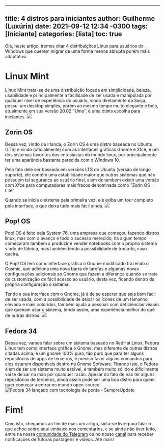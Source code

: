 ---
title:  4 distros para iniciantes
author: Guilherme (Luxúria)
date: 2021-09-12 12:34 -0300 
tags: [Iniciante]
categories: [lista]
toc: true
 ---
Olá, neste artigo, iremos citar 4 distribuições Linux para usuários do Windows que querem migrar de uma forma menos abrupta porém mais adaptativa.


# Linux Mint

Linux Mint trata-se de uma distribuição focada em simplicidade, beleza, usabilidade e principalmente a facilidade de ser usada e manipulada por qualquer nível de experiência do usuário, vindo diretamente da Suíça, possui um desktop simples, porém ao mesmo tempo muito elegante e belo, atualmente em sua versão 20.02 "Uma", é uma ótima escolha para iniciantes.
![](https://linuxmint.com/pictures/screenshots/uma/cinnamon.png)

## Zorin OS

Dessa vez, vindo da Irlanda, o Zorin OS é uma distro baseada no Ubuntu (LTS) e vindo (oficialmente) com as interfaces gráficas Gnome e Xfce, é um dos sistemas favoritos dos entusiastas do mundo linux, por principalmente ter uma aparência bastante parecida com o Windows 10.

Pelo fato dele ser baseado em versões LTS do Ubuntu (versão de longo suporte), ele contém uma estabilidade maior que outros sistemas que não possuem tal segurança ao usuário final, além de também existir uma versão com Xfce para computadores mais fracos denominada como "Zorin OS Lite"

Quando se inicia o sistema pela primeira vez, ele exibe um tour completo pela interface, o que deixa tudo mais fácil ainda.
![](https://upload.wikimedia.org/wikipedia/commons/3/37/Zorin_OS_15.png)

## Pop! OS

Pop! OS é feito pela System 76, uma empresa que começou fazendo distros linux, mas com o avanço e todo o sucesso merecido, há algum tempo começaram também a produzir e vender notebooks com o próprio sistema vindo de fábrica, mas também tendo a possibilidade de troca-lo, caso queira.

O Pop! OS tem como interface gráfica o Gnome modificado trazendo o Cosmic, que adiciona uma nova barra de tarefas e algumas novas configurações adicionais ao Gnome que fazem a diferença quando se trata de customização de fácil acesso ao usuário, desta vez, ficando dentro da própria configuração o sistema.

Tendo a sua interface com o Gnome, já é de se esperar que seja bem fácil de ser usada, com a possibilidade de deixar os ícones de um tamanho elevado e mais coloridos, também ajuda a pessoas com deficiências visuais que queiram usar o sistema, tendo assim, uma experiência melhor do quê de outras distros.
![](https://www.edivaldobrito.com.br/wp-content/uploads/2021/06/pop-_os-21-04-beta-lancado-com-o-novo-desktop-cosmic.jpg)



## Fedora 34

Dessa vez, vamos falar sobre um sistema baseado no RedHat Linux, Fedora Linux tem como interface gráfica o Gnome, mas diferente de outras distros citadas acima, é um gnome 100% puro, tão puro que para ter alguns repositórios de apps de terceiros, é preciso fazer alguns comandos para eles estarem disponíveis dentro na Gnome Software.
Tirando isto, o Fedora além de ser um sistema muito estável, é também muito sólido e dificilmente vai te deixar na mão por qualquer razão.
Apesar do fato de não ter alguns repositórios de terceiros, ainda assim pode ser uma boa distro para quem quer começar a entrar no mundo open-source!
![Fedora 34 lançado com tecnologia de ponta - SempreUpdate](https://i1.wp.com/sempreupdate.com.br/wp-content/uploads/2021/04/Fedora-34-Desktop-1024x529-1.jpg?resize=1024%2C529&ssl=1)

# Fim!

Com isto, chegamos ao fim de mais um artigo, sinta-se livre para falar o que achou sobre aqui embaixo nos comentários, e se ainda não tiver feito, entre na nossa  [comunidade do Telegram](https://t.me/opentechlife_comm)  ou no nosso  [canal](https://t.me/opentechlife)  para receber notificações de futuras postagens e vídeos. Até mais!



